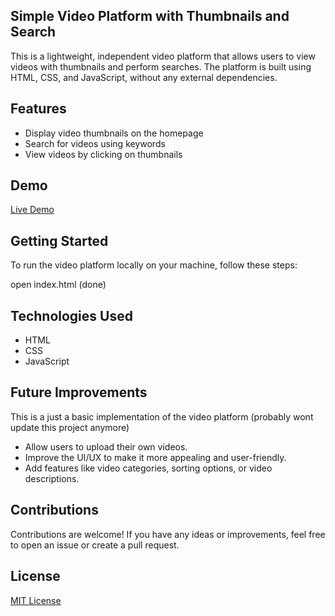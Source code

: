 ## Simple Video Platform with Thumbnails and Search

This is a lightweight, independent video platform that allows users to view videos with thumbnails and perform searches. The platform is built using HTML, CSS, and JavaScript, without any external dependencies.

## Features

- Display video thumbnails on the homepage
- Search for videos using keywords
- View videos by clicking on thumbnails

## Demo

[Live Demo](https://thatdudejr.github.io/)

## Getting Started

To run the video platform locally on your machine, follow these steps:

open index.html (done) 
## Technologies Used
- HTML
- CSS
- JavaScript

## Future Improvements

This is a just a basic implementation of the video platform (probably wont update this project anymore)

- Allow users to upload their own videos.
- Improve the UI/UX to make it more appealing and user-friendly.
- Add features like video categories, sorting options, or video descriptions.

## Contributions

Contributions are welcome! If you have any ideas or improvements, feel free to open an issue or create a pull request.

## License

[MIT License](LICENSE)


